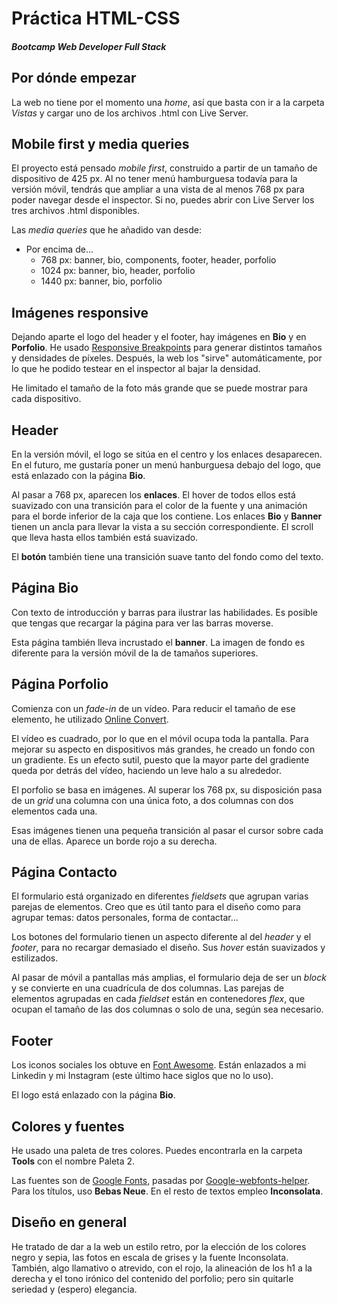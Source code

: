 # Práctica HTML-CSS
##### Bootcamp Web Developer Full Stack

## Por dónde empezar
La web no tiene por el momento una <i>home</i>, así que basta con ir a la carpeta <i>Vistas</i> y cargar uno de los archivos .html con Live Server.

## Mobile first y media queries
El proyecto está pensado <i> mobile first</i>, construido a partir de un tamaño de dispositivo de 425 px. Al no tener menú hamburguesa todavía para la versión móvil, tendrás que ampliar a una vista de al menos 768 px para poder navegar desde el inspector. Si no, puedes abrir con Live Server los tres archivos .html disponibles.

Las <i>media queries</i> que he añadido van desde:

* Por encima de...
    * 768 px: banner, bio, components, footer, header, porfolio
    * 1024 px: banner, bio, header, porfolio
    * 1440 px: banner, bio, porfolio

## Imágenes responsive
Dejando aparte el logo del header y el footer, hay imágenes en **Bio** y en **Porfolio**. He usado [Responsive Breakpoints][ResPo] para generar distintos tamaños y densidades de píxeles. Después, la web los "sirve" automáticamente, por lo que he podido testear en el inspector al bajar la densidad.

He limitado el tamaño de la foto más grande que se puede mostrar para cada dispositivo.

[ResPo]: https://www.responsivebreakpoints.com/

## Header
En la versión móvil, el logo se sitúa en el centro y los enlaces desaparecen. En el futuro, me gustaría poner un menú hanburguesa debajo del logo, que está enlazado con la página **Bio**.

Al pasar a 768 px, aparecen los **enlaces**. El hover de todos ellos está suavizado con una transición para el color de la fuente y una animación para el borde inferior de la caja que los contiene. Los enlaces **Bio** y **Banner** tienen un ancla para llevar la vista a su sección correspondiente. El scroll que lleva hasta ellos también está suavizado.

El **botón** también tiene una transición suave tanto del fondo como del texto.

## Página Bio
Con texto de introducción y barras para ilustrar las habilidades. Es posible que tengas que recargar la página para ver las barras moverse.

Esta página también lleva incrustado el **banner**. La imagen de fondo es diferente para la versión móvil de la de tamaños superiores.

## Página Porfolio
Comienza con un <i>fade-in</i> de un vídeo. Para reducir el tamaño de ese elemento, he utilizado [Online Convert][OConvert].

El vídeo es cuadrado, por lo que en el móvil ocupa toda la pantalla. Para mejorar su aspecto en dispositivos más grandes, he creado un fondo con un gradiente. Es un efecto sutil, puesto que la mayor parte del gradiente queda por detrás del vídeo, haciendo un leve halo a su alrededor.

El porfolio se basa en imágenes. Al superar los 768 px, su disposición pasa de un <i>grid</i> una columna con una única foto, a dos columnas con dos elementos cada una.

Esas imágenes tienen una pequeña transición al pasar el cursor sobre cada una de ellas. Aparece un borde rojo a su derecha.

[OConvert]: https://video.online-convert.com/es/convertir-a-mp4#j=1c8bb88c-67c4-4875-a659-bf9aee907e25

## Página Contacto
El formulario está organizado en diferentes <i>fieldsets</i> que agrupan varias parejas de elementos. Creo que es útil tanto para el diseño como para agrupar temas: datos personales, forma de contactar...

Los botones del formulario tienen un aspecto diferente al del <i>header</i> y el <i>footer</i>, para no recargar demasiado el diseño. Sus <i>hover</i> están suavizados y estilizados.

Al pasar de móvil a pantallas más amplias, el formulario deja de ser un <i>block</i> y se convierte en una cuadrícula de dos columnas. Las parejas de elementos agrupadas en cada <i>fieldset</i> están en contenedores <i> flex</i>, que ocupan el tamaño de las dos columnas o solo de una, según sea necesario.

## Footer
Los iconos sociales los obtuve en [Font Awesome][FoAw]. Están enlazados a mi Linkedin y mi Instagram (este último hace siglos que no lo uso).

El logo está enlazado con la página **Bio**.

[FoAw]: https://fontawesome.com/

## Colores y fuentes
He usado una paleta de tres colores. Puedes encontrarla en la carpeta **Tools** con el nombre Paleta 2.

Las fuentes son de [Google Fonts][GoFo], pasadas por [Google-webfonts-helper][GoFoHe]. Para los títulos, uso **Bebas Neue**. En el resto de textos empleo **Inconsolata**.

[GoFo]: https://fonts.google.com/
[GoFoHe]: https://gwfh.mranftl.com/fonts

## Diseño en general
He tratado de dar a la web un estilo retro, por la elección de los colores negro y sepia, las fotos en escala de grises y la fuente Inconsolata. También, algo llamativo o atrevido, con el rojo, la alineación de los h1 a la derecha y el tono irónico del contenido del porfolio; pero sin quitarle seriedad y (espero) elegancia.





